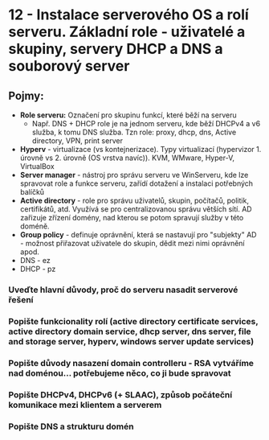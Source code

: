 # 12 - Instalace serverového OS a rolí serveru. Základní role - uživatelé a skupiny, servery DHCP a DNS a souborový server

## Pojmy:

- **Role serveru:** Označení pro skupinu funkcí, které běží na serveru
    - Např. DNS + DHCP role je na jednom serveru, kde běží DHCPv4 a v6 služba, k tomu DNS služba. Tzn role: proxy, dhcp, dns, Active directory, VPN, print server
- **Hyperv** - virtualizace (vs kontejnerizace). Typy virtualizací (hypervizor 1. úrovně vs 2. úrovně (OS vrstva navíc)). KVM, WMware, Hyper-V, VirtualBox
- **Server manager** - nástroj pro správu serveru ve WinServeru, kde lze spravovat role a funkce serveru, zařídí dotažení a instalaci potřebných balíčků
- **Active directory** - role pro správu uživatelů, skupin, počítačů, politik, certifikátů, atd. Využívá se pro centralizovanou správu větších sítí. AD zařizuje zřízení domény, nad kterou se potom spravují služby v této doméně.
- **Group policy** - definuje oprávnění, která se nastavují pro "subjekty" AD - možnost přiřazovat uživatele do skupin, dědit mezi nimi oprávnění apod.
- DNS - ez
- DHCP - pz



### Uveďte hlavní důvody, proč do serveru nasadit serverové řešení

### Popište funkcionality rolí (active directory certificate services, active directory domain service, dhcp server, dns server, file and storage server, hyperv, windows server update services)


### Popište důvody nasazení domain controlleru - RSA vytváříme nad doménou... potřebujeme něco, co ji bude spravovat

### Popište DHCPv4, DHCPv6 (+ SLAAC), způsob počáteční komunikace mezi klientem a serverem

### Popište DNS a strukturu domén